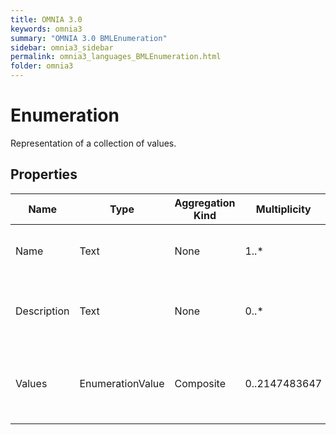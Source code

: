 ```yaml
---
title: OMNIA 3.0
keywords: omnia3
summary: "OMNIA 3.0 BMLEnumeration"
sidebar: omnia3_sidebar
permalink: omnia3_languages_BMLEnumeration.html
folder: omnia3
---
```


# Enumeration
Representation of a collection of values.
## Properties

| Name | Type | Aggregation Kind | Multiplicity | Description |
| --------- | --------- | --------- | --------- | --------- |
| Name | Text | None | 1..* | The name of the entity (unique identifier). |
| Description | Text | None | 0..* | The textual explanation of the entities' purpose. |
| Values | EnumerationValue | Composite | 0..2147483647 | A collection of entries representing an entry of an enumeration. |

